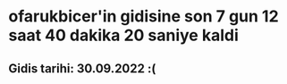# ofarukbicer'in gidisine son 7 gun 12 saat 40 dakika 20 saniye kaldi

## Gidis tarihi: 30.09.2022 :(